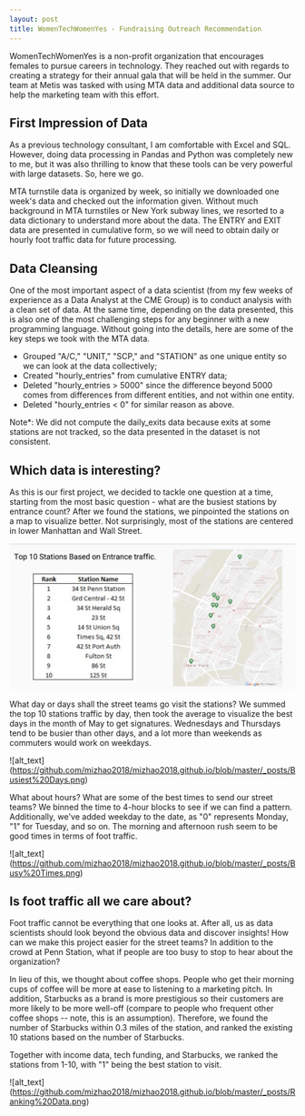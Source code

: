 ```yaml
---
layout: post
title: WomenTechWomenYes - Fundraising Outreach Recommendation
---
```


WomenTechWomenYes is a non-profit organization that encourages females to pursue careers in technology. They reached out with regards to creating a strategy for their annual gala that will be held in the summer. Our team at Metis was tasked with using MTA data and additional data source to help the marketing team with this effort. 

## First Impression of Data
As a previous technology consultant, I am comfortable with Excel and SQL. However, doing data processing in Pandas and Python was completely new to me, but it was also thrilling to know that these tools can be very powerful with large datasets. So, here we go. 

MTA turnstile data is organized by week, so initially we downloaded one week's data and checked out the information given. Without much background in MTA turnstiles or New York subway lines, we resorted to a data dictionary to understand more about the data. The ENTRY and EXIT data are presented in cumulative form, so we will need to obtain daily or hourly foot traffic data for future processing. 

## Data Cleansing
One of the most important aspect of a data scientist (from my few weeks of experience as a Data Analyst at the CME Group) is to conduct analysis with a clean set of data. At the same time, depending on the data presented, this is also one of the most challenging steps for any beginner with a new programming language. Without going into the details, here are some of the key steps we took with the MTA data. 
* Grouped "A/C," "UNIT," "SCP," and "STATION" as one unique entity so we can look at the data collectively;
* Created "hourly_entries" from cumulative ENTRY data;
* Deleted "hourly_entries > 5000" since the difference beyond 5000 comes from differences from different entities, and not within one entity.
* Deleted "hourly_entries < 0" for similar reason as above. 

Note*: We did not compute the daily_exits data because exits at some stations are not tracked, so the data presented in the dataset is not consistent. 

## Which data is interesting?
As this is our first project, we decided to tackle one question at a time, starting from the most basic question - what are the busiest stations by entrance count? 
After we found the stations, we pinpointed the stations on a map to visualize better. Not surprisingly, most of the stations are centered in lower Manhattan and Wall Street. 

![alt text](https://github.com/mizhao2018/mizhao2018.github.io/blob/master/_posts/Top%2010%20Stations.png)

What day or days shall the street teams go visit the stations? We summed the top 10 stations traffic by day, then took the average to visualize the best days in the month of May to get signatures. Wednesdays and Thursdays tend to be busier than other days, and a lot more than weekends as commuters would work on weekdays. 

![alt_text] (https://github.com/mizhao2018/mizhao2018.github.io/blob/master/_posts/Busiest%20Days.png)

What about hours? What are some of the best times to send our street teams? We binned the time to 4-hour blocks to see if we can find a pattern. Additionally, we've added weekday to the date, as "0" represents Monday, "1" for Tuesday, and so on. The morning and afternoon rush seem to be good times in terms of foot traffic. 

![alt_text] (https://github.com/mizhao2018/mizhao2018.github.io/blob/master/_posts/Busy%20Times.png)


## Is foot traffic all we care about? 
Foot traffic cannot be everything that one looks at. After all, us as data scientists should look beyond the obvious data and discover insights! How can we make this project easier for the street teams? In addition to the crowd at Penn Station, what if people are too busy to stop to hear about the organization? 

In lieu of this, we thought about coffee shops. People who get their morning cups of coffee will be more at ease to listening to a marketing pitch. In addition, Starbucks as a brand is more prestigious so their customers are more likely to be more well-off (compare to people who frequent other coffee shops -- note, this is an assumption). Therefore, we found the number of Starbucks within 0.3 miles of the station, and ranked the existing 10 stations based on the number of Starbucks. 

Together with income data, tech funding, and Starbucks, we ranked the stations from 1-10, with "1" being the best station to visit. 

![alt_text] (https://github.com/mizhao2018/mizhao2018.github.io/blob/master/_posts/Ranking%20Data.png)




